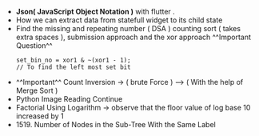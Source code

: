 - **Json( JavaScript Object Notation )**  with flutter .
- How we can extract data from statefull widget to its child state
- Find the missing and repeating number ( DSA  ) counting sort ( takes extra spaces ), submission approach and the xor approach ^^Important Question^^
  ```
  set_bin_no = xor1 & ~(xor1 - 1);
  // To find the left most set bit 
  ```
- ^^Important^^ Count Inversion -> (  brute Force ) --> ( With the help of Merge Sort  )
- Python Image Reading Continue
- Factorial Using Logarithm -> observe that the floor value of log base 
  10 increased by 1
- 1519. Number of Nodes in the Sub-Tree With the Same Label